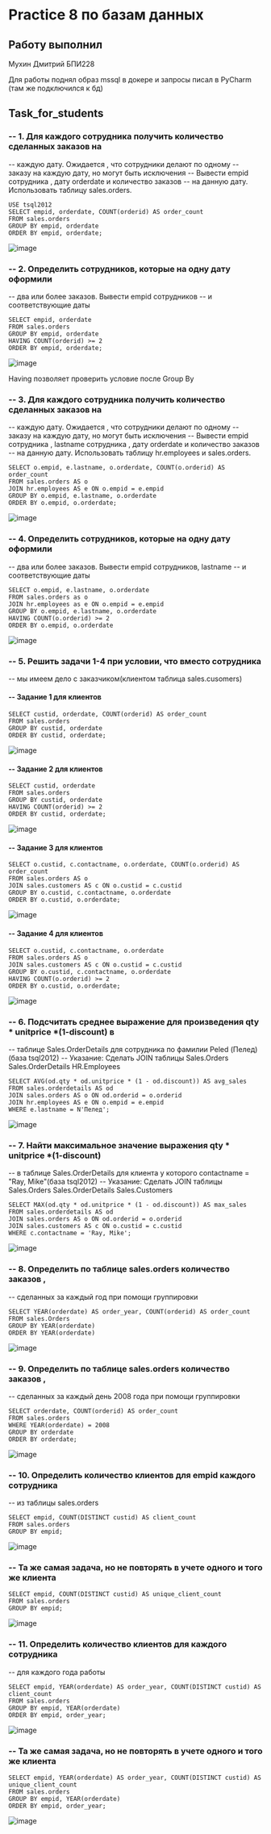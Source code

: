 # Practice 8 по базам данных

## Работу выполнил

Мухин Дмитрий БПИ228


Для работы поднял образ mssql в докере и запросы писал в PyCharm (там же подключился к бд)

## Task_for_students

### -- 1. Для каждого сотрудника получить количество сделанных заказов на
--    каждую дату. Ожидается , что сотрудники делают по одному
--    заказу на каждую дату, но могут быть исключения
--    Вывести empid сотрудника , дату orderdate и количество заказов
--    на данную дату. Использовать таблицу sales.orders.
```
USE tsql2012
SELECT empid, orderdate, COUNT(orderid) AS order_count
FROM sales.orders
GROUP BY empid, orderdate
ORDER BY empid, orderdate;
```

![image](https://github.com/user-attachments/assets/36e54c9b-d8b6-422c-b196-d56ac2d012ee)


### -- 2. Определить сотрудников, которые на одну дату оформили
--    два или более заказов. Вывести empid сотрудников
--    и соответствующие даты
```
SELECT empid, orderdate
FROM sales.orders
GROUP BY empid, orderdate
HAVING COUNT(orderid) >= 2
ORDER BY empid, orderdate;
```

![image](https://github.com/user-attachments/assets/38ae8fba-bd7b-41eb-8c98-3c696e45367f)

Having позволяет проверить условие после Group By

### -- 3. Для каждого сотрудника получить количество сделанных заказов на
--    каждую дату. Ожидается , что сотрудники делают по одному
--    заказу на каждую дату, но могут быть исключения
--    Вывести empid сотрудника , lastname сотрудника , дату orderdate и количество заказов
--    на данную дату. Использовать таблицу hr.employees и sales.orders.
```
SELECT o.empid, e.lastname, o.orderdate, COUNT(o.orderid) AS order_count
FROM sales.orders AS o
JOIN hr.employees AS e ON o.empid = e.empid
GROUP BY o.empid, e.lastname, o.orderdate
ORDER BY o.empid, o.orderdate;
```

![image](https://github.com/user-attachments/assets/48f52063-1340-457c-aaca-b3aebcdca41b)


### -- 4. Определить сотрудников, которые на одну дату оформили
--    два или более заказов. Вывести empid сотрудников, lastname
--    и соответствующие даты
```
SELECT o.empid, e.lastname, o.orderdate
FROM sales.orders as o
JOIN hr.employees as e ON o.empid = e.empid
GROUP BY o.empid, e.lastname, o.orderdate
HAVING COUNT(o.orderid) >= 2
ORDER BY o.empid, o.orderdate
```

![image](https://github.com/user-attachments/assets/bca7307c-473e-4ec0-9b37-c85ce65c539f)


### -- 5. Решить задачи 1-4 при условии, что вместо сотрудника
--    мы имеем дело с заказчиком(клиентом таблица sales.cusomers)
#### -- Задание 1 для клиентов
```
SELECT custid, orderdate, COUNT(orderid) AS order_count
FROM sales.orders
GROUP BY custid, orderdate
ORDER BY custid, orderdate;
```

![image](https://github.com/user-attachments/assets/bd17e706-13a1-45f4-ad8d-bfb9d157dc4c)

#### -- Задание 2 для клиентов
```
SELECT custid, orderdate
FROM sales.orders
GROUP BY custid, orderdate
HAVING COUNT(orderid) >= 2
ORDER BY custid, orderdate;
```

![image](https://github.com/user-attachments/assets/abf1b0f5-673e-43e5-a558-26741d4812bd)

#### -- Задание 3 для клиентов
```
SELECT o.custid, c.contactname, o.orderdate, COUNT(o.orderid) AS order_count
FROM sales.orders AS o
JOIN sales.customers AS c ON o.custid = c.custid
GROUP BY o.custid, c.contactname, o.orderdate
ORDER BY o.custid, o.orderdate;
```

![image](https://github.com/user-attachments/assets/27a8be6d-a28f-4a19-a885-ce7bddcf30be)

#### -- Задание 4 для клиентов
```
SELECT o.custid, c.contactname, o.orderdate
FROM sales.orders AS o
JOIN sales.customers AS c ON o.custid = c.custid
GROUP BY o.custid, c.contactname, o.orderdate
HAVING COUNT(o.orderid) >= 2
ORDER BY o.custid, o.orderdate;
```

![image](https://github.com/user-attachments/assets/022af40e-5517-499a-a1be-f620974fb0c6)

### -- 6. Подсчитать среднее выражение для произведения qty * unitprice *(1-discount) в
--    таблице Sales.OrderDetails для сотрудника по фамилии Peled (Пелед) (база tsql2012)
--    Указание: Сделать JOIN таблицы Sales.Orders Sales.OrderDetails HR.Employees
```
SELECT AVG(od.qty * od.unitprice * (1 - od.discount)) AS avg_sales
FROM sales.orderdetails AS od
JOIN sales.orders AS o ON od.orderid = o.orderid
JOIN hr.employees AS e ON o.empid = e.empid
WHERE e.lastname = N'Пелед';
```

![image](https://github.com/user-attachments/assets/e26887eb-3e90-49be-875e-504d10dc15e3)

### -- 7. Найти максимальное значение выражения qty * unitprice *(1-discount)
--    в таблице Sales.OrderDetails для клиента у которого contactname = "Ray, Mike"(база tsql2012)
--    Указание: Сделать JOIN таблицы Sales.Orders Sales.OrderDetails Sales.Customers
```
SELECT MAX(od.qty * od.unitprice * (1 - od.discount)) AS max_sales
FROM sales.orderdetails AS od
JOIN sales.orders AS o ON od.orderid = o.orderid
JOIN sales.customers AS c ON o.custid = c.custid
WHERE c.contactname = 'Ray, Mike';
```

![image](https://github.com/user-attachments/assets/e2b6ab0d-572e-457a-b411-bb528187897a)


### -- 8. Определить по таблице sales.orders количество заказов ,
--    сделанных за каждый год при помощи группировки
```
SELECT YEAR(orderdate) AS order_year, COUNT(orderid) AS order_count FROM sales.Orders
GROUP BY YEAR(orderdate)
ORDER BY YEAR(orderdate)
```

![image](https://github.com/user-attachments/assets/36c3c602-ea9a-43f2-b7c4-17fb5db29924)


### -- 9. Определить по таблице sales.orders количество заказов ,
--    сделанных за каждый день 2008 года при помощи группировки
```
SELECT orderdate, COUNT(orderid) AS order_count
FROM sales.orders
WHERE YEAR(orderdate) = 2008
GROUP BY orderdate
ORDER BY orderdate;
```

![image](https://github.com/user-attachments/assets/84ea71f7-a30b-408c-8a43-dab1d62162a2)

### -- 10. Определить количество клиентов для empid каждого сотрудника
-- из таблицы sales.orders
```
SELECT empid, COUNT(DISTINCT custid) AS client_count
FROM sales.orders
GROUP BY empid;
```

![image](https://github.com/user-attachments/assets/ec2ef27f-09f4-4af3-a708-500511ce908d)

### -- Та же самая задача, но не повторять в учете одного и того же клиента
```
SELECT empid, COUNT(DISTINCT custid) AS unique_client_count
FROM sales.orders
GROUP BY empid;
 ```

![image](https://github.com/user-attachments/assets/bc3a5d87-6eb3-419c-b9a2-51575df58c56)


### -- 11. Определить количество клиентов для каждого сотрудника
 -- для каждого года работы
```
SELECT empid, YEAR(orderdate) AS order_year, COUNT(DISTINCT custid) AS client_count
FROM sales.orders
GROUP BY empid, YEAR(orderdate)
ORDER BY empid, order_year;
```

![image](https://github.com/user-attachments/assets/dc8fc0bc-9024-4259-aa38-2324f310d687)


### -- Та же самая задача, но не повторять в учете одного и того же клиента
```
SELECT empid, YEAR(orderdate) AS order_year, COUNT(DISTINCT custid) AS unique_client_count
FROM sales.orders
GROUP BY empid, YEAR(orderdate)
ORDER BY empid, order_year;
```

![image](https://github.com/user-attachments/assets/326597af-f88c-468e-905f-c9d763aa6661)


